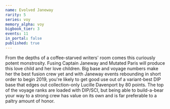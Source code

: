 ```yaml
---
name: Evolved Janeway
rarity: 5
series: voy
memory_alpha: voy
bigbook_tier: 3
events: 11
in_portal: false
published: true
---
```


From the depths of a coffee-starved writers' room comes this curiously potent monstrosity. Fusing Captain Janeway and Mutated Paris will produce this love child and her love children. Big base and voyage numbers make her the best fusion crew yet and with Janeway events rebounding in short order to begin 2019, you're likely to get good use out of a variant-best DIP base that edges out collection-only Lucille Davenport by 80 points. The top of the voyage ranks are loaded with DIP/SCI, but being able to build-a-bear your way to a strong crew has value on its own and is far preferable to a paltry amount of honor.
